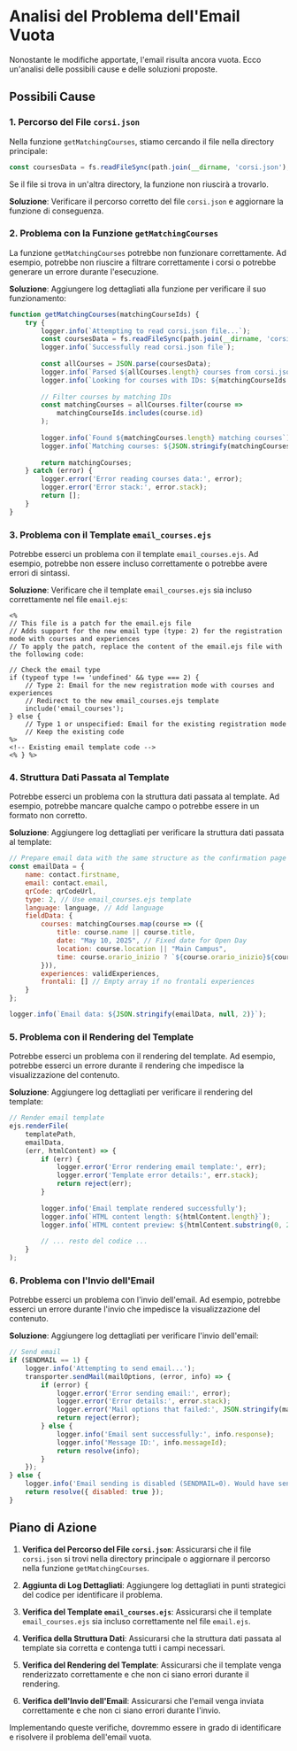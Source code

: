 # Analisi del Problema dell'Email Vuota

Nonostante le modifiche apportate, l'email risulta ancora vuota. Ecco un'analisi delle possibili cause e delle soluzioni proposte.

## Possibili Cause

### 1. Percorso del File `corsi.json`

Nella funzione `getMatchingCourses`, stiamo cercando il file nella directory principale:

```javascript
const coursesData = fs.readFileSync(path.join(__dirname, 'corsi.json'), 'utf8');
```

Se il file si trova in un'altra directory, la funzione non riuscirà a trovarlo.

**Soluzione**: Verificare il percorso corretto del file `corsi.json` e aggiornare la funzione di conseguenza.

### 2. Problema con la Funzione `getMatchingCourses`

La funzione `getMatchingCourses` potrebbe non funzionare correttamente. Ad esempio, potrebbe non riuscire a filtrare correttamente i corsi o potrebbe generare un errore durante l'esecuzione.

**Soluzione**: Aggiungere log dettagliati alla funzione per verificare il suo funzionamento:

```javascript
function getMatchingCourses(matchingCourseIds) {
    try {
        logger.info(`Attempting to read corsi.json file...`);
        const coursesData = fs.readFileSync(path.join(__dirname, 'corsi.json'), 'utf8');
        logger.info(`Successfully read corsi.json file`);
        
        const allCourses = JSON.parse(coursesData);
        logger.info(`Parsed ${allCourses.length} courses from corsi.json`);
        logger.info(`Looking for courses with IDs: ${matchingCourseIds.join(', ')}`);
        
        // Filter courses by matching IDs
        const matchingCourses = allCourses.filter(course => 
            matchingCourseIds.includes(course.id)
        );
        
        logger.info(`Found ${matchingCourses.length} matching courses`);
        logger.info(`Matching courses: ${JSON.stringify(matchingCourses)}`);
        
        return matchingCourses;
    } catch (error) {
        logger.error('Error reading courses data:', error);
        logger.error('Error stack:', error.stack);
        return [];
    }
}
```

### 3. Problema con il Template `email_courses.ejs`

Potrebbe esserci un problema con il template `email_courses.ejs`. Ad esempio, potrebbe non essere incluso correttamente o potrebbe avere errori di sintassi.

**Soluzione**: Verificare che il template `email_courses.ejs` sia incluso correttamente nel file `email.ejs`:

```ejs
<%
// This file is a patch for the email.ejs file
// Adds support for the new email type (type: 2) for the registration mode with courses and experiences
// To apply the patch, replace the content of the email.ejs file with the following code:

// Check the email type
if (typeof type !== 'undefined' && type === 2) {
    // Type 2: Email for the new registration mode with courses and experiences
    // Redirect to the new email_courses.ejs template
    include('email_courses');
} else {
    // Type 1 or unspecified: Email for the existing registration mode
    // Keep the existing code
%>
<!-- Existing email template code -->
<% } %>
```

### 4. Struttura Dati Passata al Template

Potrebbe esserci un problema con la struttura dati passata al template. Ad esempio, potrebbe mancare qualche campo o potrebbe essere in un formato non corretto.

**Soluzione**: Aggiungere log dettagliati per verificare la struttura dati passata al template:

```javascript
// Prepare email data with the same structure as the confirmation page
const emailData = {
    name: contact.firstname,
    email: contact.email,
    qrCode: qrCodeUrl,
    type: 2, // Use email_courses.ejs template
    language: language, // Add language
    fieldData: {
        courses: matchingCourses.map(course => ({
            title: course.name || course.title,
            date: "May 10, 2025", // Fixed date for Open Day
            location: course.location || "Main Campus",
            time: course.orario_inizio ? `${course.orario_inizio}${course.orario_fine ? ' - ' + course.orario_fine : ''}` : ''
        })),
        experiences: validExperiences,
        frontali: [] // Empty array if no frontali experiences
    }
};

logger.info(`Email data: ${JSON.stringify(emailData, null, 2)}`);
```

### 5. Problema con il Rendering del Template

Potrebbe esserci un problema con il rendering del template. Ad esempio, potrebbe esserci un errore durante il rendering che impedisce la visualizzazione del contenuto.

**Soluzione**: Aggiungere log dettagliati per verificare il rendering del template:

```javascript
// Render email template
ejs.renderFile(
    templatePath,
    emailData,
    (err, htmlContent) => {
        if (err) {
            logger.error('Error rendering email template:', err);
            logger.error('Template error details:', err.stack);
            return reject(err);
        }
        
        logger.info('Email template rendered successfully');
        logger.info(`HTML content length: ${htmlContent.length}`);
        logger.info(`HTML content preview: ${htmlContent.substring(0, 200)}...`);
        
        // ... resto del codice ...
    }
);
```

### 6. Problema con l'Invio dell'Email

Potrebbe esserci un problema con l'invio dell'email. Ad esempio, potrebbe esserci un errore durante l'invio che impedisce la visualizzazione del contenuto.

**Soluzione**: Aggiungere log dettagliati per verificare l'invio dell'email:

```javascript
// Send email
if (SENDMAIL == 1) {
    logger.info('Attempting to send email...');
    transporter.sendMail(mailOptions, (error, info) => {
        if (error) {
            logger.error('Error sending email:', error);
            logger.error('Error details:', error.stack);
            logger.error('Mail options that failed:', JSON.stringify(mailOptions, null, 2));
            return reject(error);
        } else {
            logger.info('Email sent successfully:', info.response);
            logger.info('Message ID:', info.messageId);
            return resolve(info);
        }
    });
} else {
    logger.info('Email sending is disabled (SENDMAIL=0). Would have sent email with options:', JSON.stringify(mailOptions, null, 2));
    return resolve({ disabled: true });
}
```

## Piano di Azione

1. **Verifica del Percorso del File `corsi.json`**: Assicurarsi che il file `corsi.json` si trovi nella directory principale o aggiornare il percorso nella funzione `getMatchingCourses`.

2. **Aggiunta di Log Dettagliati**: Aggiungere log dettagliati in punti strategici del codice per identificare il problema.

3. **Verifica del Template `email_courses.ejs`**: Assicurarsi che il template `email_courses.ejs` sia incluso correttamente nel file `email.ejs`.

4. **Verifica della Struttura Dati**: Assicurarsi che la struttura dati passata al template sia corretta e contenga tutti i campi necessari.

5. **Verifica del Rendering del Template**: Assicurarsi che il template venga renderizzato correttamente e che non ci siano errori durante il rendering.

6. **Verifica dell'Invio dell'Email**: Assicurarsi che l'email venga inviata correttamente e che non ci siano errori durante l'invio.

Implementando queste verifiche, dovremmo essere in grado di identificare e risolvere il problema dell'email vuota.